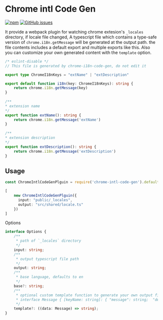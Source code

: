 # Chrome intl Code Gen

[![npm](https://img.shields.io/npm/v/chrome-intl-code-gen)](https://www.npmjs.com/package/chrome-intl-code-gen)
[![GitHub issues](https://img.shields.io/github/issues/Quilljou/chrome-intl-code-gen)](https://github.com/Quilljou/chrome-intl-code-gen)

It provide a webpack plugin for watching chrome extesion's `_locales` directory, if locale file changed, A typescript file which contains a type-safe version of `chrome.i18n.getMessage`  will be generated at the output path. the file contents includes a default export and multiple exports like this. Also you can customize your own generated content with the `template` option. 

```ts
/* eslint-disable */
// This file is generated by chrome-i18n-code-gen, do not edit it

export type ChromeI18nKeys = "extName" | "extDescription"

export default function i18n(key: ChromeI18nKeys): string {
    return chrome.i18n.getMessage(key)
}
        
/**
* extension name
*/
export function extName(): string {
    return chrome.i18n.getMessage('extName')
}
            
/**
* extension description
*/
export function extDescription(): string {
    return chrome.i18n.getMessage('extDescription')
}
```


## Usage

```ts
const ChromeIntlCodeGenPlguin = require('chrome-intl-code-gen').default;

[
    new ChromeIntlCodeGenPlguin({
      input: "public/_locales",
      output: "src/shared/locale.ts"
    })
]
```

Options

```ts
interface Options {
    /**
     * path of `_locales` directory 
     */
    input: string;
    /**
     * output typescript file path
     */
    output: string;
    /**
     * base language, defaults to en
     */
    base?: string;
    /**
     * optional custom template function to generate your own output file
     * interface Message { [keyName: string]: { "message": string;  "description": string; } }
     */
    template?: ((data: Message) => string);
}
```